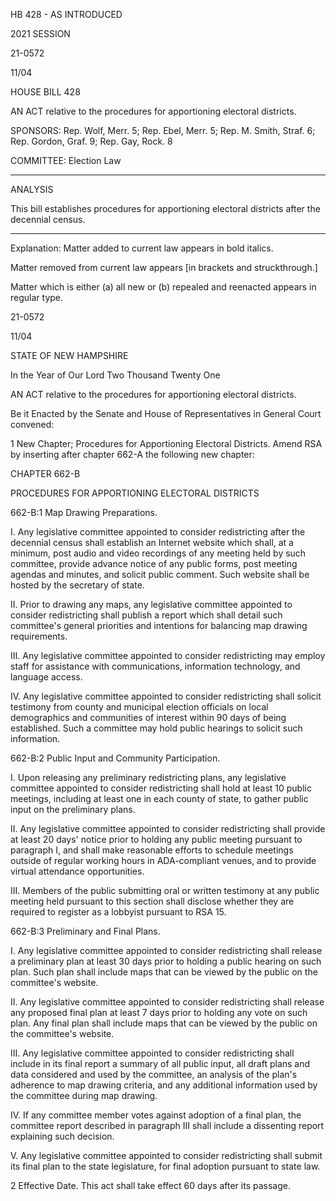  HB 428 - AS INTRODUCED

 

 

2021 SESSION

 21-0572

 11/04

 

HOUSE BILL 428

 

AN ACT relative to the procedures for apportioning electoral districts.

 

SPONSORS: Rep. Wolf, Merr. 5; Rep. Ebel, Merr. 5; Rep. M. Smith, Straf. 6; Rep. Gordon, Graf. 9; Rep. Gay, Rock. 8

 

COMMITTEE: Election Law

 

-----------------------------------------------------------------

 

ANALYSIS

 

 This bill establishes procedures for apportioning electoral districts after the decennial census.

 

- - - - - - - - - - - - - - - - - - - - - - - - - - - - - - - - - - - - - - - - - - - - - - - - - - - - - - - - - - - - - - - - - - - - - - - - - - - 

 

Explanation: Matter added to current law appears in bold italics.

 Matter removed from current law appears [in brackets and struckthrough.]

 Matter which is either (a) all new or (b) repealed and reenacted appears in regular type.

 21-0572

 11/04

 

STATE OF NEW HAMPSHIRE

 

In the Year of Our Lord Two Thousand Twenty One

 

AN ACT relative to the procedures for apportioning electoral districts.

 

Be it Enacted by the Senate and House of Representatives in General Court convened:

 

 1 New Chapter; Procedures for Apportioning Electoral Districts. Amend RSA by inserting after chapter 662-A the following new chapter:

CHAPTER 662-B

PROCEDURES FOR APPORTIONING ELECTORAL DISTRICTS

 662-B:1 Map Drawing Preparations. 

 I. Any legislative committee appointed to consider redistricting after the decennial census shall establish an Internet website which shall, at a minimum, post audio and video recordings of any meeting held by such committee, provide advance notice of any public forms, post meeting agendas and minutes, and solicit public comment. Such website shall be hosted by the secretary of state.

 II. Prior to drawing any maps, any legislative committee appointed to consider redistricting shall publish a report which shall detail such committee's general priorities and intentions for balancing map drawing requirements.

 III. Any legislative committee appointed to consider redistricting may employ staff for assistance with communications, information technology, and language access. 

 IV. Any legislative committee appointed to consider redistricting shall solicit testimony from county and municipal election officials on local demographics and communities of interest within 90 days of being established. Such a committee may hold public hearings to solicit such information.

 662-B:2 Public Input and Community Participation.

 I. Upon releasing any preliminary redistricting plans, any legislative committee appointed to consider redistricting shall hold at least 10 public meetings, including at least one in each county of state, to gather public input on the preliminary plans.

 II. Any legislative committee appointed to consider redistricting shall provide at least 20 days' notice prior to holding any public meeting pursuant to paragraph I, and shall make reasonable efforts to schedule meetings outside of regular working hours in ADA-compliant venues, and to provide virtual attendance opportunities.

 III. Members of the public submitting oral or written testimony at any public meeting held pursuant to this section shall disclose whether they are required to register as a lobbyist pursuant to RSA 15.

 662-B:3 Preliminary and Final Plans.

 I. Any legislative committee appointed to consider redistricting shall release a preliminary plan at least 30 days prior to holding a public hearing on such plan. Such plan shall include maps that can be viewed by the public on the committee's website.

 II. Any legislative committee appointed to consider redistricting shall release any proposed final plan at least 7 days prior to holding any vote on such plan. Any final plan shall include maps that can be viewed by the public on the committee's website.

 III. Any legislative committee appointed to consider redistricting shall include in its final report a summary of all public input, all draft plans and data considered and used by the committee, an analysis of the plan's adherence to map drawing criteria, and any additional information used by the committee during map drawing.

 IV. If any committee member votes against adoption of a final plan, the committee report described in paragraph III shall include a dissenting report explaining such decision.

 V. Any legislative committee appointed to consider redistricting shall submit its final plan to the state legislature, for final adoption pursuant to state law.

 2 Effective Date. This act shall take effect 60 days after its passage.

